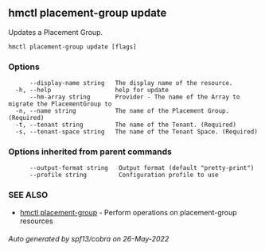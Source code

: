 ## hmctl placement-group update

Updates a Placement Group.

```
hmctl placement-group update [flags]
```

### Options

```
      --display-name string   The display name of the resource.
  -h, --help                  help for update
      --hm-array string       Provider - The name of the Array to migrate the PlacementGroup to
  -n, --name string           The name of the Placement Group. (Required)
  -t, --tenant string         The name of the Tenant. (Required)
  -s, --tenant-space string   The name of the Tenant Space. (Required)
```

### Options inherited from parent commands

```
      --output-format string   Output format (default "pretty-print")
      --profile string         Configuration profile to use
```

### SEE ALSO

* [hmctl placement-group](hmctl_placement-group.md)	 - Perform operations on placement-group resources

###### Auto generated by spf13/cobra on 26-May-2022
